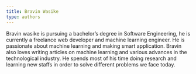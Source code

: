 ```yaml
---
title: Bravin Wasike
type: authors
---
```

Bravin wasike is pursuing a bachelor’s degree in Software Engineering, he is currently a freelance web developer and machine learning engineer. He is passionate about machine learning and making smart application. Bravin also loves writing articles on machine learning and various advances in the technological industry. He spends most of his time doing research and learning new staffs in order to solve different problems we face today.